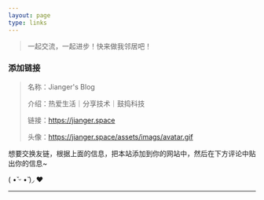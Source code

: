 ```yaml
---
layout: page
type: links
---
```


> 一起交流，一起进步！快来做我邻居吧！



### 添加链接

> 名称：Jianger's Blog
>
> 介绍：热爱生活｜分享技术｜鼓捣科技
>
> 链接：https://jianger.space
>
> 头像：https://jianger.space/assets/imags/avatar.gif

想要交换友链，根据上面的信息，把本站添加到你的网站中，然后在下方评论中贴出你的信息~

( •̆ ᵕ •̆ )◞ ❤

---


  <div id="comments"></div>
  <!--Leancloud 操作库:-->
  <script src="//cdn1.lncld.net/static/js/3.0.4/av-min.js"></script>
  <!--Valine 的核心代码库:-->
  <script src='//unpkg.com/valine/dist/Valine.min.js'></script>
  <script>
     new Valine({
        av: AV,
        el: '#comments',
        app_id: 'e1OuTd58aBj3h9ptV4oIaNBY-9Nh9j0Va',
        app_key: 'CqYVue1Ivtz4TJnBVjUvY9NY',
        path: '',
        placeholder: '快来做我的邻居！',
        notify: 'true',
        verify: 'true',
    })
  </script>